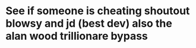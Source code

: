 # See if someone is cheating shoutout blowsy and jd (best dev) also the alan wood trillionare bypass
